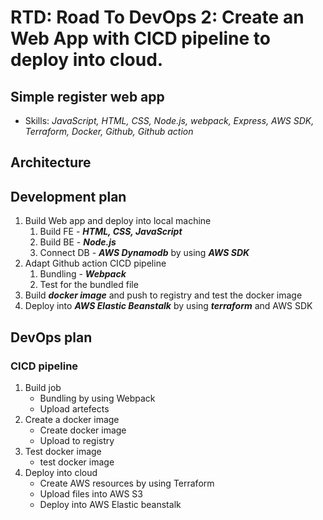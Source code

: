 # RTD: Road To DevOps 2: Create an Web App with CICD pipeline to deploy into cloud. 
## Simple register web app
 - Skills: 
 *JavaScript, HTML, CSS, Node.js, webpack, Express, AWS SDK, Terraform, Docker, Github, Github action*
## Architecture

## Development plan
1. Build Web app and deploy into local machine
    1. Build FE - ***HTML, CSS, JavaScript***
    2. Build BE - ***Node.js***
    3. Connect DB - ***AWS Dynamodb*** by using ***AWS SDK***
2. Adapt Github action CICD pipeline
    1. Bundling - ***Webpack***
    2. Test for the bundled file
3. Build ***docker image*** and push to registry and test the docker image
4. Deploy into ***AWS Elastic Beanstalk*** by using ***terraform*** and AWS SDK


## DevOps plan
### CICD pipeline
1. Build job
    - Bundling by using Webpack
    - Upload artefects
2. Create a docker image
    - Create docker image
    - Upload to registry
3. Test docker image
    - test docker image
4. Deploy into cloud
    - Create AWS resources by using Terraform
    - Upload files into AWS S3
    - Deploy into AWS Elastic beanstalk

